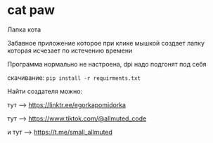 # cat paw
Лапка кота

Забавное приложение которое при клике мышкой создает лапку которая исчезает по истечению времени

Программа нормально не настроена, dpi надо подгонят под себя

скачивание: <code>pip install -r requirments.txt</code>

Найти создателя можно:

тут --> https://linktr.ee/egorkapomidorka

тут --> https://www.tiktok.com/@allmuted_code

и тут --> https://t.me/small_allmuted 
